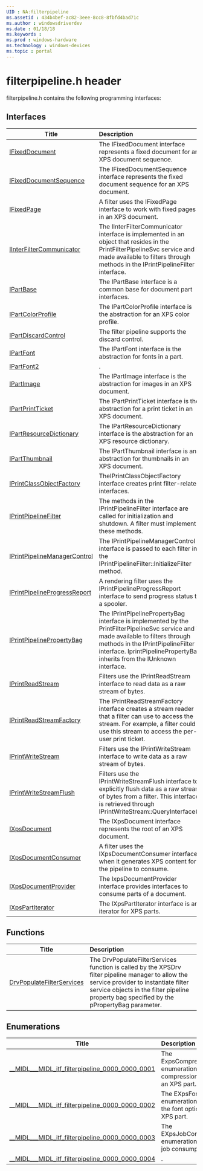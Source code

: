 ```yaml
---
UID : NA:filterpipeline
ms.assetid : 434b4bef-ac82-3eee-8cc8-8fbfd4bad71c
ms.author : windowsdriverdev
ms.date : 01/18/18
ms.keywords : 
ms.prod : windows-hardware
ms.technology : windows-devices
ms.topic : portal
---
```


# filterpipeline.h header



filterpipeline.h contains the following programming interfaces:



## Interfaces
| Title | Description |
| ---- |:---- |
| [IFixedDocument](nn-filterpipeline-ifixeddocument.md) | The IFixedDocument interface represents a fixed document for an XPS document sequence. |
| [IFixedDocumentSequence](nn-filterpipeline-ifixeddocumentsequence.md) | The IFixedDocumentSequence interface represents the fixed document sequence for an XPS document. |
| [IFixedPage](nn-filterpipeline-ifixedpage.md) | A filter uses the IFixedPage interface to work with fixed pages in an XPS document. |
| [IInterFilterCommunicator](nn-filterpipeline-iinterfiltercommunicator.md) | The IInterFilterCommunicator interface is implemented in an object that resides in the PrintFilterPipelineSvc service and is made available to filters through methods in the IPrintPipelineFilter interface. |
| [IPartBase](nn-filterpipeline-ipartbase.md) | The IPartBase interface is a common base for document part interfaces. |
| [IPartColorProfile](nn-filterpipeline-ipartcolorprofile.md) | The IPartColorProfile interface is the abstraction for an XPS color profile. |
| [IPartDiscardControl](nn-filterpipeline-ipartdiscardcontrol.md) | The filter pipeline supports the discard control. |
| [IPartFont](nn-filterpipeline-ipartfont.md) | The IPartFont interface is the abstraction for fonts in a part. |
| [IPartFont2](nn-filterpipeline-ipartfont2.md) | . |
| [IPartImage](nn-filterpipeline-ipartimage.md) | The IPartImage interface is the abstraction for images in an XPS document. |
| [IPartPrintTicket](nn-filterpipeline-ipartprintticket.md) | The IPartPrintTicket interface is the abstraction for a print ticket in an XPS document. |
| [IPartResourceDictionary](nn-filterpipeline-ipartresourcedictionary.md) | The IPartResourceDictionary interface is the abstraction for an XPS resource dictionary. |
| [IPartThumbnail](nn-filterpipeline-ipartthumbnail.md) | The IPartThumbnail interface is an abstraction for thumbnails in an XPS document. |
| [IPrintClassObjectFactory](nn-filterpipeline-iprintclassobjectfactory.md) | TheIPrintClassObjectFactory interface creates print filter-related interfaces. |
| [IPrintPipelineFilter](nn-filterpipeline-iprintpipelinefilter.md) | The methods in the IPrintPipelineFilter interface are called for initialization and shutdown. A filter must implement these methods. |
| [IPrintPipelineManagerControl](nn-filterpipeline-iprintpipelinemanagercontrol.md) | The IPrintPipelineManagerControl interface is passed to each filter in the IPrintPipelineFilter::InitializeFilter method. |
| [IPrintPipelineProgressReport](nn-filterpipeline-iprintpipelineprogressreport.md) | A rendering filter uses the IPrintPipelineProgressReport interface to send progress status to a spooler. |
| [IPrintPipelinePropertyBag](nn-filterpipeline-iprintpipelinepropertybag.md) | The IPrintPipelinePropertyBag interface is implemented by the PrintFilterPipelineSvc service and is made available to filters through methods in the IPrintPipelineFilter interface. IprintPipelinePropertyBag inherits from the IUnknown interface. |
| [IPrintReadStream](nn-filterpipeline-iprintreadstream.md) | Filters use the IPrintReadStream interface to read data as a raw stream of bytes. |
| [IPrintReadStreamFactory](nn-filterpipeline-iprintreadstreamfactory.md) | The IPrintReadStreamFactory interface creates a stream reader that a filter can use to access the stream. For example, a filter could use this stream to access the per-user print ticket. |
| [IPrintWriteStream](nn-filterpipeline-iprintwritestream.md) | Filters use the IPrintWriteStream interface to write data as a raw stream of bytes. |
| [IPrintWriteStreamFlush](nn-filterpipeline-iprintwritestreamflush.md) | Filters use the IPrintWriteStreamFlush interface to explicitly flush data as a raw stream of bytes from a filter. This interface is retrieved through IPrintWriteStream::QueryInterface(). |
| [IXpsDocument](nn-filterpipeline-ixpsdocument.md) | The IXpsDocument interface represents the root of an XPS document. |
| [IXpsDocumentConsumer](nn-filterpipeline-ixpsdocumentconsumer.md) | A filter uses the IXpsDocumentConsumer interface when it generates XPS content for the pipeline to consume. |
| [IXpsDocumentProvider](nn-filterpipeline-ixpsdocumentprovider.md) | The IxpsDocumentProvider interface provides interfaces to consume parts of a document. |
| [IXpsPartIterator](nn-filterpipeline-ixpspartiterator.md) | The IXpsPartIterator interface is an iterator for XPS parts. |



## Functions
| Title | Description |
| ---- |:---- |
| [DrvPopulateFilterServices](nf-filterpipeline-drvpopulatefilterservices.md) | The DrvPopulateFilterServices function is called by the XPSDrv filter pipeline manager to allow the service provider to instantiate filter service objects in the filter pipeline property bag specified by the pPropertyBag parameter. |




## Enumerations
| Title | Description |
| ---- |:---- |
| [__MIDL___MIDL_itf_filterpipeline_0000_0000_0001](ne-filterpipeline-__midl___midl_itf_filterpipeline_0000_0000_0001.md) | The ExpsCompressionOptions enumeration describes compression options for an XPS part. |
| [__MIDL___MIDL_itf_filterpipeline_0000_0000_0002](ne-filterpipeline-__midl___midl_itf_filterpipeline_0000_0000_0002.md) | The EXpsFontOptions enumeration describes the font options for an XPS part. |
| [__MIDL___MIDL_itf_filterpipeline_0000_0000_0003](ne-filterpipeline-__midl___midl_itf_filterpipeline_0000_0000_0003.md) | The EXpsJobConsumption enumeration describes job consumption updates. |
| [__MIDL___MIDL_itf_filterpipeline_0000_0000_0004](ne-filterpipeline-__midl___midl_itf_filterpipeline_0000_0000_0004.md) | . |